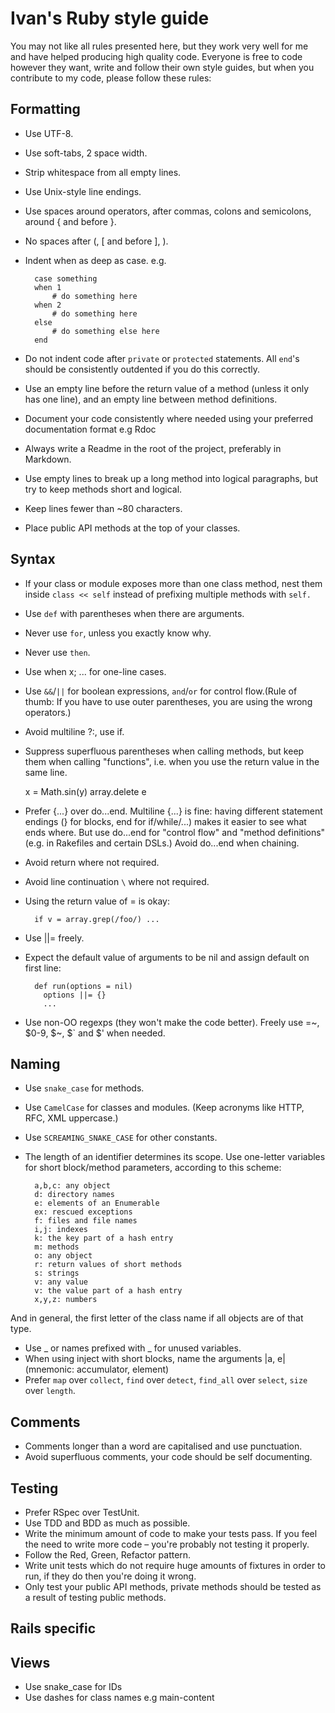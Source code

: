 # Ivan's Ruby style guide

You may not like all rules presented here, but they work very well for me and have helped producing high quality code.  Everyone is free to code however they want, write and follow their own style guides, but when you contribute to my code, please follow these rules:

## Formatting
* Use UTF-8.
* Use soft-tabs, 2 space width.
* Strip whitespace from all empty lines.
* Use Unix-style line endings.
* Use spaces around operators, after commas, colons and semicolons, around { and before }.
* No spaces after (, [ and before ], ).
* Indent when as deep as case.
e.g.
		
		case something
		when 1
			# do something here
		when 2
			# do something here
		else
			# do something else here
		end

* Do not indent code after `private` or `protected` statements.
All `end`'s should be consistently outdented if you do this correctly.
* Use an empty line before the return value of a method (unless it
  only has one line), and an empty line between method definitions.
* Document your code consistently where needed using your preferred documentation format e.g Rdoc
* Always write a Readme in the root of the project, preferably in Markdown.
* Use empty lines to break up a long method into logical paragraphs, but try to keep methods short and logical.
* Keep lines fewer than ~80 characters.
* Place public API methods at the top of your classes.

## Syntax
* If your class or module exposes more than one class method, nest them inside `class << self` instead of prefixing multiple methods with `self.`
* Use `def` with parentheses when there are arguments.
* Never use `for`, unless you exactly know why.
* Never use `then`.
* Use when x; ... for one-line cases.
* Use `&&`/`||` for boolean expressions, `and`/`or` for control flow.(Rule of thumb: If you have to use outer parentheses, you are using the wrong operators.)
* Avoid multiline ?:, use if.
* Suppress superfluous parentheses when calling methods, but keep them when calling "functions", i.e. when you use the return value in the same line.

    x = Math.sin(y)
    array.delete e
* Prefer {...} over do...end.  Multiline {...} is fine: having different statement endings (} for blocks, end for if/while/...) makes it easier to see what ends where. But use do...end for "control flow" and "method definitions" (e.g. in Rakefiles and certain DSLs.) Avoid do...end when chaining.
* Avoid return where not required.
* Avoid line continuation `\` where not required.
* Using the return value of = is okay:

		if v = array.grep(/foo/) ...

* Use ||= freely.
* Expect the default value of arguments to be nil and assign default on first line:

		def run(options = nil)
		  options ||= {}
		  ...

* Use non-OO regexps (they won't make the code better).  Freely use
  =~, $0-9, $~, $` and $' when needed.

## Naming
* Use `snake_case` for methods.
* Use `CamelCase` for classes and modules. (Keep acronyms like HTTP, RFC, XML uppercase.)
* Use `SCREAMING_SNAKE_CASE` for other constants.
* The length of an identifier determines its scope. Use one-letter
  variables for short block/method parameters, according to this
  scheme:

		a,b,c: any object
		d: directory names
		e: elements of an Enumerable
		ex: rescued exceptions
		f: files and file names
		i,j: indexes
		k: the key part of a hash entry
		m: methods
		o: any object
		r: return values of short methods
		s: strings
		v: any value
		v: the value part of a hash entry
		x,y,z: numbers

And in general, the first letter of the class name if all objects are of that type.

* Use _ or names prefixed with _ for unused variables.
* When using inject with short blocks, name the arguments |a, e|
  (mnemonic: accumulator, element)
* Prefer `map` over `collect`, `find` over `detect`, `find_all` over `select`, `size` over `length`.

## Comments
* Comments longer than a word are capitalised and use punctuation.
* Avoid superfluous comments, your code should be self documenting.

## Testing
* Prefer RSpec over TestUnit.
* Use TDD and BDD as much as possible.
* Write the minimum amount of code to make your tests pass. If you feel the need to write more code – you're probably not testing it properly.
* Follow the Red, Green, Refactor pattern.
* Write unit tests which do not require huge amounts of fixtures in order to run, if they do then you're doing it wrong.
* Only test your public API methods, private methods should be tested as a result of testing public methods.

## Rails specific
## Views
* Use snake_case for IDs
* Use dashes for class names e.g main-content
